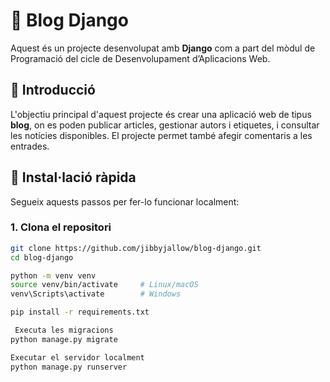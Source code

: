 # 📘 Blog Django

Aquest és un projecte desenvolupat amb **Django** com a part del mòdul de Programació del cicle de Desenvolupament d’Aplicacions Web.

## 📌 Introducció

L'objectiu principal d'aquest projecte és crear una aplicació web de tipus **blog**, on es poden publicar articles, gestionar autors i etiquetes, i consultar les notícies disponibles. El projecte permet també afegir comentaris a les entrades.

## 🚀 Instal·lació ràpida

Segueix aquests passos per fer-lo funcionar localment:

### 1. Clona el repositori

```bash
git clone https://github.com/jibbyjallow/blog-django.git
cd blog-django

python -m venv venv
source venv/bin/activate     # Linux/macOS
venv\Scripts\activate        # Windows

pip install -r requirements.txt

 Executa les migracions
python manage.py migrate

Executar el servidor localment
python manage.py runserver

